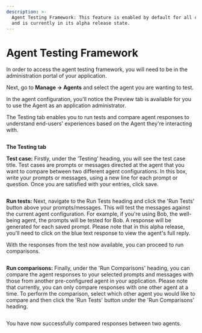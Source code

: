 ```yaml
---
description: >-
  Agent Testing Framework: This feature is enabled by default for all customers
  and is currently in its alpha release state.
---
```


# Agent Testing Framework

In order to access the agent testing framework, you will need to be in the administration portal of your application.&#x20;

Next, go to **Manage → Agents** and select the agent you are wanting to test.&#x20;

In the agent configuration, you'll notice the Preview tab is available for you to use the Agent as an application administrator.&#x20;

The Testing tab enables you to run tests and compare agent responses to understand end-users' experiences based on the Agent they're interacting with.&#x20;

<figure><img src="https://lh7-us.googleusercontent.com/docsz/AD_4nXf40USNeRHbjfsr0jVUucAE8SQia0RF3nP4AVefQkQyixh9mrZDjSyGFJMoy3tB0L7kIp892hV3NtA8ZpjBFad9vELAbQdz5z8KS_IlvQo-xPzH-SymesZBTalX5sx-LEH8M1cL3BsOpRFVyTlmxe6SgvOS?key=zE2gcBGTSCusfbZv7PyZjQ" alt=""><figcaption></figcaption></figure>

**The Testing tab**

**Test case:** Firstly, under the ‘Testing’ heading, you will see the test case title. Test cases are prompts or messages directed at the agent that you want to compare between two different agent configurations. In this box, write your prompts or messages, using a new line for each prompt or question. Once you are satisfied with your entries, click save.

<figure><img src="https://lh7-us.googleusercontent.com/docsz/AD_4nXehAVbNBT529biMzzGfVWyUlnGzdqbCqZJCP7uPUAPX0j0lViRKO4tMBSlfcoaiG7hJX9i0t3o4g13CQIlraJdcX7dfuibu6mWY3gnLnk4TYseO3Ye4DYHqyEk28KfSp8uJ_25igxQiNL3_1dEpfsm4lyky?key=zE2gcBGTSCusfbZv7PyZjQ" alt=""><figcaption></figcaption></figure>

**Run tests:** Next, navigate to the Run Tests heading and click the 'Run Tests' button above your prompts/messages. This will test the messages against the current agent configuration. For example, if you're using Bob, the well-being agent, the prompts will be tested for Bob. A response will be generated for each saved prompt. Please note that in this alpha release, you'll need to click on the blue text response to view the agent's full reply.

With the responses from the test now available, you can proceed to run comparisons.

<figure><img src="https://lh7-us.googleusercontent.com/docsz/AD_4nXdHHFjtciQItOyzRh6C8EiRgxTyTvOSIU_HhaapB4uGCHMHvsB-YXCIeMCTKIR0xwSnst-v5HGr680sdpzsmsh-MWRUSasaApTI-rcEhdOAfVGkaHFZHli0pcFVDV3lXNNvHPnUfvtOXKZBE9a6aQ-82i_g?key=zE2gcBGTSCusfbZv7PyZjQ" alt=""><figcaption></figcaption></figure>

**Run comparisons:** Finally, under the 'Run Comparisons' heading, you can compare the agent responses to your selected prompts and messages with those from another pre-configured agent in your application. Please note that currently, you can only compare responses with one other agent at a time. To perform the comparison, select which other agent you would like to compare and then click the 'Run Tests' button under the 'Run Comparisons' heading.

<figure><img src="https://lh7-us.googleusercontent.com/docsz/AD_4nXeOjHvqU1fSlJSQBk990yPkM1yLivo19nmoAhsAiD0fsF4eL5lOX5llRs1ewJSIPdEXqzfCN9szJK1R6O-chcg09_N3a6QBb3hmdS0o0UM66fPt4FXuJFI6WWUPo_4Bf6OGBU3IuIKGXQj7pOFz6X9p73tG?key=zE2gcBGTSCusfbZv7PyZjQ" alt=""><figcaption></figcaption></figure>

You have now successfully compared responses between two agents.&#x20;
